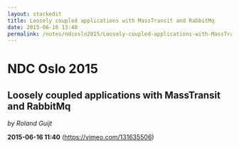 ```yaml
---
layout: stackedit
title: Loosely coupled applications with MassTransit and RabbitMq
date: 2015-06-16 13:40
permalink: /notes/ndcoslo2015/Loosely-coupled-applications-with-MassTransit-and-RabbitMq.html
---
```


# NDC Oslo 2015
## Loosely coupled applications with MassTransit and RabbitMq
*by Roland Guijt*

**2015-06-16 11:40** (https://vimeo.com/131635506)